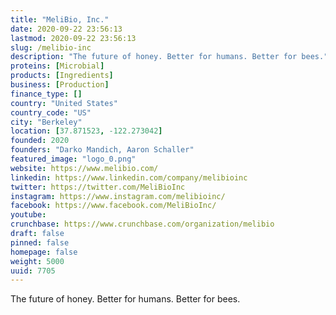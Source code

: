 ```yaml
---
title: "MeliBio, Inc."
date: 2020-09-22 23:56:13
lastmod: 2020-09-22 23:56:13
slug: /melibio-inc
description: "The future of honey. Better for humans. Better for bees."
proteins: [Microbial]
products: [Ingredients]
business: [Production]
finance_type: []
country: "United States"
country_code: "US"
city: "Berkeley"
location: [37.871523, -122.273042]
founded: 2020
founders: "Darko Mandich, Aaron Schaller"
featured_image: "logo_0.png"
website: https://www.melibio.com/
linkedin: https://www.linkedin.com/company/melibioinc
twitter: https://twitter.com/MeliBioInc
instagram: https://www.instagram.com/melibioinc/
facebook: https://www.facebook.com/MeliBioInc/
youtube: 
crunchbase: https://www.crunchbase.com/organization/melibio
draft: false
pinned: false
homepage: false
weight: 5000
uuid: 7705
---
```

The future of honey. Better for humans. Better for bees.
